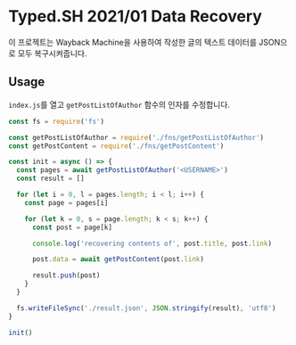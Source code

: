 # Typed.SH 2021/01 Data Recovery

이 프로젝트는 Wayback Machine을 사용하여 작성한 글의 텍스트 데이터를 JSON으로 모두 복구시켜줍니다.

## Usage

`index.js`를 열고 `getPostListOfAuthor` 함수의 인자를 수정합니다.

```js
const fs = require('fs')

const getPostListOfAuthor = require('./fns/getPostListOfAuthor')
const getPostContent = require('./fns/getPostContent')

const init = async () => {
  const pages = await getPostListOfAuthor('<USERNAME>')
  const result = []

  for (let i = 0, l = pages.length; i < l; i++) {
    const page = pages[i]

    for (let k = 0, s = page.length; k < s; k++) {
      const post = page[k]

      console.log('recovering contents of', post.title, post.link)

      post.data = await getPostContent(post.link)

      result.push(post)
    }
  }

  fs.writeFileSync('./result.json', JSON.stringify(result), 'utf8')
}

init()
```
